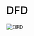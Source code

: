 # DFD
 


![DFD](https://cloud.githubusercontent.com/assets/15002708/11644435/b7ef377c-9d11-11e5-9f58-d37a23a4508d.png)

